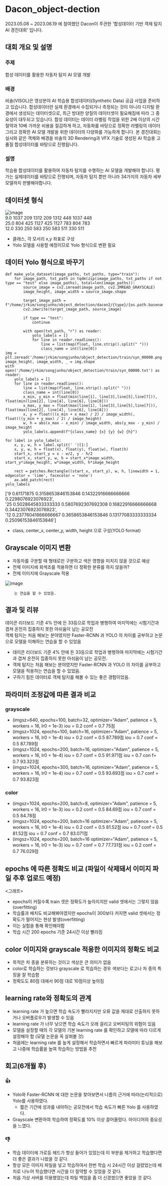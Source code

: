# Dacon_object-dection
2023.05.08 ~ 2023.06.19 에 참여했던 Dacon이 주관한 '합성데이터 기반 객체 탐지 AI 경진대회' 입니다.
## 대회 개요 및 설명
### 주제
합성 데이터를 활용한 자동차 탐지 AI 모델 개발
### 배경
비솔(VISOL)은 영상분야 AI 학습용 합성데이터(Synthetic Data) 공급 사업을 준비하고 있습니다.
합성데이터란 실제 환경에서 수집되거나 측정되는 것이 아니라 디지털 환경에서 생성되는 데이터셋으로,
최근 방대한 양질의 데이터셋이 필요해짐에 따라 그 중요성이 대두되고 있습니다.
합성 데이터는 데이터 라벨링 작업을 위한 2배 이상의 시간 절약과 10배 가까운 비용을 절감하게 하고, 자동화를 바탕으로 정확한 라벨링의 데이터 그리고 정확한 AI 모델 개발을 위한 데이터의 다양화를 가능하게 합니다.
본 경진대회는 실사와 같은 객체와 배경을 비솔의 3D Rendering과 VFX 기술로 생성된 AI 학습용 고품질 합성데이터를 바탕으로 진행됩니다.
### 설명
학습용 합성데이터를 활용하여 자동차 탐지를 수행하는 AI 모델을 개발해야 합니다.
평가는 실제데이터를 바탕으로 진행되며, 자동차 탐지 뿐만 아니라 34가지의 자동차 세부모델까지 판별해야합니다.
## 데이터셋 형식
![image](https://github.com/Junoflows/Dacon_object-dection/assets/108385417/79d68e69-fe46-48ee-9032-61e59f8e77b3) <br/>
9.0 1037 209 1312 209 1312 448 1037 448 <br/>
25.0 804 425 1127 425 1127 783 804 783 <br/>
12.0 330 250 583 250 583 511 330 511 <br/>
+ 클래스, 각 모서리 x,y 좌표로 구성
+ Yolo 모델을 사용할 예정이므로 Yolo 형식으로 변환 필요

## 데이터 Yolo 형식으로 바꾸기
```
def make_yolo_dataset(image_paths, txt_paths, type="train"):
    for image_path, txt_path in tqdm(zip(image_paths, txt_paths if not type == "test" else image_paths), total=len(image_paths)):
        source_image = cv2.imread(image_path, cv2.IMREAD_GRAYSCALE)        
        image_height, image_width = source_image.shape
        
        target_image_path = f"/home/jrkim/songjunho/object_detection/dacon2/{type}/{os.path.basename(image_path)}"
        cv2.imwrite(target_image_path, source_image)
        
        if type == "test":
            continue
        
        with open(txt_path, "r") as reader:
            yolo_labels = []
            for line in reader.readlines():
                line = list(map(float, line.strip().split(" ")))
                class_name = int(line[0])
img = plt.imread('/home/jrkim/songjunho/object_detection/train/syn_00000.png')
image_height, image_width, _ = img.shape
with open('/home/jrkim/songjunho/object_detection/train/syn_00000.txt') as reader:
    yolo_labels = []
    for line in reader.readlines():
        line = list(map(float, line.strip().split(" ")))
        class_name = int(line[0])
        x_min, y_min = float(min(line[1], line[3],line[5],line[7])), float(min(line[2], line[4], line[6], line[8]))
        x_max, y_max = float(max(line[1], line[3],line[5],line[7])), float(max(line[2], line[4], line[6], line[8]))
        x, y = float(((x_min + x_max) / 2) / image_width), float(((y_min + y_max) / 2) / image_height)
        w, h = abs(x_max - x_min) / image_width, abs(y_max - y_min) / image_height
        yolo_labels.append(f"{class_name} {x} {y} {w} {h}")
 
for label in yolo_labels:
    x, y, w, h = label.split(' ')[1:]
    x, y, w, h = float(x), float(y), float(w), float(h)
    start_x, start_y = x - w/2, y - h/2
    start_x, start_y, w, h = start_x*image_width, start_y*image_height, w*image_width, h*image_height
    
    rect = patches.Rectangle((start_x, start_y), w, h, linewidth = 1, edgecolor = 'lime', facecolor = 'none')
    ax.add_patch(rect)    
yolo_labels
```
['9 0.61171875 0.3158653846153846 0.14322916666666666 0.2298076923076923', <br/>
 '25 0.5028645833333333 0.5807692307692308 0.16822916666666668 0.34423076923076923', <br/>
 '12 0.23776041666666667 0.3658653846153846 0.13177083333333334 0.25096153846153846'] <br/>

+ class, center_x, center_y, width, height 으로 구성(YOLO format)

## 
## Grayscale 이미지 변환
+ 자동차를 구분할 때 형태로만 구분하고 색은 영향을 미치지 않을 것으로 예상
+ 전체 이미지에 회색조를 적용하면 더 정확한 분류를 하지 않을까?
+ 전체 이미지에 Grayscale 적용

![image](https://github.com/Junoflows/Dacon_object-dection/assets/108385417/a75cceaa-93d9-4a2a-8bfc-c3d03e7417ca)

        는 연습을 할 수 있었음.

## 결과 및 리뷰
데이콘 리더보드 기준 4% 안에 든 33등으로 학업과 병행하여 마지막에는 시험기간과 겹쳐 온전히 집중하지 못한 아쉬움이 남는 공모전  
객체 탐지는 처음 해보는 분야였지만 Faster-RCNN 과 YOLO 의 차이를 공부하고 논문으로 모델을 이해하는 연습을 할 수 있었음
+ 데이콘 리더보드 기준 4% 안에 든 33등으로 학업과 병행하여 마지막에는 시험기간과 겹쳐 온전히 집중하지 못한 아쉬움이 남는 공모전.  
+ 객체 탐지는 처음 해보는 분야였지만 Faster-RCNN 과 YOLO 의 차이를 공부하고 모델을 적용하는 연습을 할 수 있었음.
+ 구하기 힘든 데이터로 객체 탐지를 해볼 수 있는 좋은 경험이었음.

## 파라미터 조정값에 따른 결과 비교
### grayscale
+ (imgsz=640, epochs=100, batch=32, optimizer="Adam", patience = 5, workers = 16, lr0 = 1e-3)
iou = 0.2 conf = 0.7 75점
+ (imgsz=1024, epochs=100, batch=16, optimizer="Adam", patience = 5, workers = 16, lr0 = 1e-4)
iou = 0.2 conf = 0.5 87.789점
iou = 0.7 conf = 0.5 87.789점
+ (imgsz=1024, epochs=200, batch=16, optimizer="Adam", patience = 5, workers = 16, lr0 = 1e-4)
iou = 0.7 conf = 0.5 91.971점
iou = 0.7 con f= 0.7 93.323점
+ (imgsz=1024, epochs=300, batch=16, optimizer="Adam", patience = 5, workers = 16, lr0 = 1e-4)
iou = 0.7 conf = 0.5 93.693점
iou = 0.7 conf = 0.7 93.823점
### color
+ (imgsz=1024, epochs=200, batch=8, optimizer="Adam", patience = 5, workers = 16, lr0 = 1e-3)
iou = 0.2 conf = 0.5 84.69점
iou = 0.7 conf = 0.5 84.78점
+ (imgsz=1024, epochs=200, batch=16 optimizer="Adam", patience = 5, workers = 16, lr0 = 1e-4)
iou = 0.2 conf = 0.5 81.52점
iou = 0.7 conf = 0.5 81.52점
iou = 0.7 conf = 0.7 83.071점
+ (imgsz=1024, epochs=200, batch=16 optimizer="Adam", patience = 5, workers = 16, lr0 = 1e-3)
iou = 0.7 conf = 0.7 77.731점
iou = 0.2  conf = 0.7 76.029점


## epochs 에 따른 정확도 비교 (파일이 삭제돼서 이미지 파일 추후 업로드 예정)
<그래프>
+ epochs이 커질수록 train 셋은 정확도가 높아지지만 valid 셋에서는 그렇지 않음 (overfitting)
+ 학습률과 배치도 비교해봐야겠지만 epochs이 300보다 커지면 valid 셋에서는 정확도가 떨어지는 현상 발생(overfitting)
+ 이는 실험을 통해 확인해야함
+ 학습 시간 200 epochs 기준 24시간 이상 빨라짐

## color 이미지와 grayscale 적용한 이미지의 정확도 비교
+ 목적은 차 종을 분류하는 것이고 색상은 큰 의미가 없음
+ color로 학습하는 것보다 grayscale 로 학습하는 경우 색보다는 로고나 차 종의 특징을 잘 학습함
+ 정확도도 80점 대에서 90점 대로 10점이상 높아짐
## learning rate와 정확도의 관계
+ learning rate 가 높으면 학습 속도가 빨라지지만 오류 값을 제대로 산출하지 못하거나 오버플로우가 발생할 수 있음
+ learning rate 가 너무 낮으면 학습 속도가 오래 걸리고 오버피팅의 위험이 있음
+ 모델을 설정할 때의 각 모델의 기본 learning rate 를 확인하고 모델에 따라 다르게 설정해야 함 (모델 논문을 꼭 살펴볼 것)
+ 처음에는 learning rate 를 높게 설정해서 학습하면서 빠르게 파라미터 튜닝을 해보고 나중에 학습률을 높여 학습하는 방법을 추천
## 회고(6개월 후)
### 👍
+ Yolo와 Faster-RCNN 에 대한 논문을 찾아보면서 나름의 근거에 따라(논리적으로) Yolo를 사용하였다.
  + 짧은 기간에 성과를 내야하는 공모전에서 학습 속도가 빠른 Yolo 를 사용하였다.
+ Grayscale 변환하여 학습하여 정확도를 10% 이상 끌어올렸다. 아이디어의 중요성을 느꼈다.
### 👎
+ 학습 데이터에 가로등 헤드가 항상 들어가 있었는데 이 부분을 제거하고 학습했다면 더 좋은 결과가 나왔을 것 같다.
+ 항상 모든 이미지 파일을 넣고 학습하여서 한번 학습 시 24시간 이상 걸렸었는데 배치로 나누어 학습했다면 시간을 더 절약할 수 있었을 것 같다.
+ 처음 가상 서버를 이용했었는데 파일 백업을 좀 더 신경썼으면 좋았을 것 같다.

